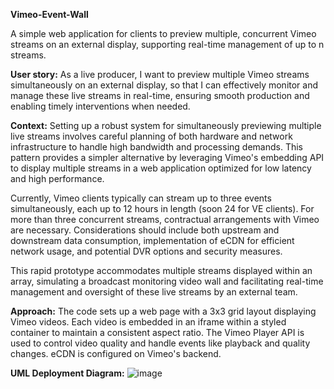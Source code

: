 **Vimeo-Event-Wall**

A simple web application for clients to preview multiple, concurrent Vimeo streams on an external display, supporting real-time management of up to n streams.

**User story:**
As a live producer, I want to preview multiple Vimeo streams simultaneously on an external display, so that I can effectively monitor and manage these live streams in real-time, ensuring smooth production and enabling timely interventions when needed.

**Context:**
Setting up a robust system for simultaneously previewing multiple live streams involves careful planning of both hardware and network infrastructure to handle high bandwidth and processing demands. This pattern provides a simpler alternative by leveraging Vimeo's embedding API to display multiple streams in a web application optimized for low latency and high performance.

Currently, Vimeo clients typically can stream up to three events simultaneously, each up to 12 hours in length (soon 24 for VE clients). For more than three concurrent streams, contractual arrangements with Vimeo are necessary. Considerations should include both upstream and downstream data consumption, implementation of eCDN for efficient network usage, and potential DVR options and security measures.

This rapid prototype accommodates multiple streams displayed within an array, simulating a broadcast monitoring video wall and facilitating real-time management and oversight of these live streams by an external team.

**Approach:**
The code sets up a web page with a 3x3 grid layout displaying Vimeo videos. Each video is embedded in an iframe within a styled container to maintain a consistent aspect ratio. The Vimeo Player API is used to control video quality and handle events like playback and quality changes. eCDN is configured on Vimeo's backend.

**UML Deployment Diagram:**
![image](https://github.com/user-attachments/assets/07f7f5d6-ddc6-4ed6-825d-f9922686325a)

